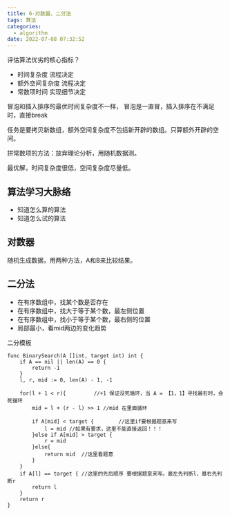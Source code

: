 ```yaml
---
title: 6-对数器、二分法
tags: 算法
categories:
  - algorithm
date: 2022-07-08 07:32:52
---
```


评估算法优劣的核心指标？
- 时间复杂度 流程决定
- 额外空间复杂度 流程决定
- 常数项时间 实现细节决定

冒泡和插入排序的最优时间复杂度不一样，
冒泡是一直冒，插入排序在不满足时，直接break

任务是要拷贝新数组，额外空间复杂度不包括新开辟的数组。只算额外开辟的空间。

拼常数项的方法：放弃理论分析，用随机数据测。

最优解，时间复杂度很低，空间复杂度尽量低。

## 算法学习大脉络
- 知道怎么算的算法
- 知道怎么试的算法

## 对数器
随机生成数据，用两种方法，A和B来比较结果。

## 二分法
- 在有序数组中，找某个数是否存在
- 在有序数组中，找大于等于某个数，最左侧位置
- 在有序数组中，找小于等于某个数，最右侧的位置
- 局部最小，看mid两边的变化趋势


二分模板
``` golang
func BinarySearch(A []int, target int) int {
	if A == nil || len(A) == 0 {
		return -1
	}
	l, r, mid := 0, len(A) - 1, -1

	for(l + 1 < r){			//+1 保证没死循环，当 A = 【1，1】寻找最右时，会死循环
		mid = l + (r - l) >> 1 //mid 在里面循环

		if A[mid] < target {		//这里if要根据题意来写
			l = mid	//如果有要求，这里不能直接返回！！！
		}else if A[mid] > target {
			r = mid
		}else{
			return mid	//这里看题意
		}
	}
	if A[l] == target { //这里的先后顺序 要根据题意来写。最左先判断l，最右先判断r
		return l
	}
	return r
}
```
